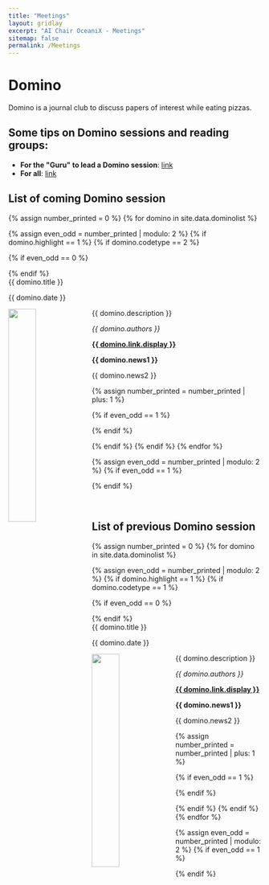 ```yaml
---
title: "Meetings"
layout: gridlay
excerpt: "AI Chair OceaniX - Meetings"
sitemap: false
permalink: /Meetings
---
```


# Domino

Domino is a journal club to discuss papers of interest while eating pizzas.
<!--**Zoom conference for session on Nov. 25**: [link](https://zoom.us/j/94354512890?pwd=cHNCMlVISVRnZjFuN29TV2d2a1R3UT09)-->

## Some tips on Domino sessions and reading groups: 
- **For the "Guru" to lead a Domino session**: [link](http://muratbuffalo.blogspot.fr/2015/05/how-to-run-effective-paper-reading.html)
- **For all**: [link](http://muratbuffalo.blogspot.fr/2013/07/how-i-read-research-paper.html)

## List of coming Domino session

{% assign number_printed = 0 %}
{% for domino in site.data.dominolist %}

{% assign even_odd = number_printed | modulo: 2 %}
{% if domino.highlight == 1 %}
{% if domino.codetype == 2 %}

{% if even_odd == 0 %}
<div class="row">
{% endif %}

<div class="col-sm-6 clearfix">
 <div class="well">
  <pubtit>{{ domino.title }}</pubtit>
  <p>{{ domino.date }} <br> </p>
  <img src="{{ site.url }}{{ site.baseurl }}/images/domino_pic/{{ domino.image }}" class="img-responsive" width="33%" style="float: left" />
  <p>{{ domino.description }}</p>
  <p><em>{{ domino.authors }}</em></p>
  <p><strong><a href="{{ domino.link.url }}">{{ domino.link.display }}</a></strong></p>
  <p class="text-danger"><strong> {{ domino.news1 }}</strong></p>
  <p> {{ domino.news2 }}</p>
 </div>
</div>

{% assign number_printed = number_printed | plus: 1 %}

{% if even_odd == 1 %}
</div>
{% endif %}

{% endif %}
{% endif %}
{% endfor %}

{% assign even_odd = number_printed | modulo: 2 %}
{% if even_odd == 1 %}
</div>
{% endif %}

<p> &nbsp; </p>


## List of previous Domino session

{% assign number_printed = 0 %}
{% for domino in site.data.dominolist %}

{% assign even_odd = number_printed | modulo: 2 %}
{% if domino.highlight == 1 %}
{% if domino.codetype == 1 %}

{% if even_odd == 0 %}
<div class="row">
{% endif %}

<div class="col-sm-6 clearfix">
 <div class="well">
  <pubtit>{{ domino.title }}</pubtit>
  <p>{{ domino.date }} <br></p>
  <img src="{{ site.url }}{{ site.baseurl }}/images/domino_pic/{{ domino.image }}" class="img-responsive" width="33%" style="float: left" />
  <p>{{ domino.description }}</p>
  <p><em>{{ domino.authors }}</em></p>
  <p><strong><a href="{{ domino.link.url }}">{{ domino.link.display }}</a></strong></p>
  <p class="text-danger"><strong> {{ domino.news1 }}</strong></p>
  <p> {{ domino.news2 }}</p>
 </div>
</div>

{% assign number_printed = number_printed | plus: 1 %}

{% if even_odd == 1 %}
</div>
{% endif %}

{% endif %}
{% endif %}
{% endfor %}

{% assign even_odd = number_printed | modulo: 2 %}
{% if even_odd == 1 %}
</div>
{% endif %}

